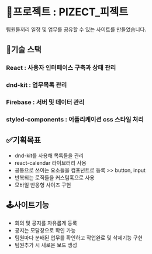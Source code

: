 # 🌟프로젝트 : PIZECT_피젝트
팀원들끼리 일정 및 업무를 공유할 수 있는 사이트를 만들었습니다.


## 🔨기술 스택
### React : 사용자 인터페이스 구축과 상태 관리
### dnd-kit : 업무목록 관리
### Firebase : 서버 및 데이터 관리
### styled-components : 어플리케이션 css 스타일 처리


## ✅기획목표
- dnd-kit를 사용해 목록들을 관리
- react-calendar 라이브러리 사용
- 공통으로 쓰이는 요소들을 컴포넌트로 등록 >> button, input
- 반복되는 로직들을 커스텀훅으로 사용
- 모바일 반응형 사이즈 구현


## 🕹️사이트기능
- 회의 및 공지를 자유롭게 등록
- 공지는 모달창으로 확인 가능
- 팀원마다 분배된 업무를 확인하고 작업완료 및 삭제기능 구현
- 팀원추가 시 새로운 보드 생성
